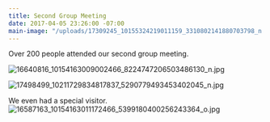 ```yaml
---
title: Second Group Meeting
date: 2017-04-05 23:26:00 -07:00
main-image: "/uploads/17309245_10155324219011159_3310802141880703798_n.jpg"
---
```


Over 200 people attended our second group meeting.

![16640816_10154163009002466_8224747206503486130_n.jpg](/uploads/16640816_10154163009002466_8224747206503486130_n.jpg)

![17498499_10211729834817837_5290779493453402045_n.jpg](/uploads/17498499_10211729834817837_5290779493453402045_n.jpg)

We even had a special visitor.
![16587163_10154163011172466_5399180400256243364_o.jpg](/uploads/16587163_10154163011172466_5399180400256243364_o.jpg)